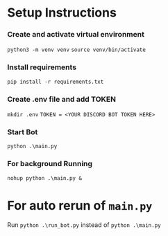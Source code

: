 # Setup Instructions
### Create and activate virtual environment
`python3 -m venv venv`
`source venv/bin/activate`
### Install requirements
`pip install -r requirements.txt`
### Create .env file and add TOKEN
`mkdir .env`
`TOKEN = <YOUR DISCORD BOT TOKEN HERE>`
### Start Bot
`python .\main.py`
### For background Running
`nohup python .\main.py &`

# For auto rerun of `main.py`
Run `python .\run_bot.py` instead of `python .\main.py`